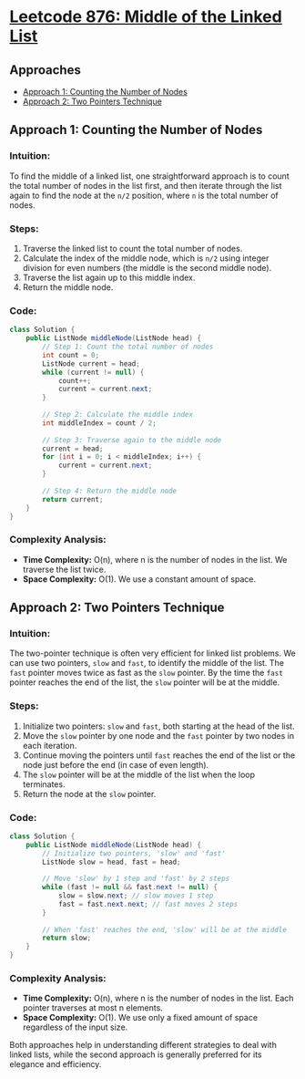 # [Leetcode 876: Middle of the Linked List](https://leetcode.com/problems/middle-of-the-linked-list/)

## Approaches
- [Approach 1: Counting the Number of Nodes](#approach-1-counting-the-number-of-nodes)
- [Approach 2: Two Pointers Technique](#approach-2-two-pointers-technique)

## Approach 1: Counting the Number of Nodes

### Intuition:
To find the middle of a linked list, one straightforward approach is to count the total number of nodes in the list first, and then iterate through the list again to find the node at the `n/2` position, where `n` is the total number of nodes. 

### Steps:
1. Traverse the linked list to count the total number of nodes.
2. Calculate the index of the middle node, which is `n/2` using integer division for even numbers (the middle is the second middle node).
3. Traverse the list again up to this middle index.
4. Return the middle node.

### Code:
```java
class Solution {
    public ListNode middleNode(ListNode head) {
        // Step 1: Count the total number of nodes
        int count = 0;
        ListNode current = head;
        while (current != null) {
            count++;
            current = current.next;
        }
        
        // Step 2: Calculate the middle index
        int middleIndex = count / 2;
        
        // Step 3: Traverse again to the middle node
        current = head;
        for (int i = 0; i < middleIndex; i++) {
            current = current.next;
        }
        
        // Step 4: Return the middle node
        return current;
    }
}
```

### Complexity Analysis:
- **Time Complexity:** O(n), where n is the number of nodes in the list. We traverse the list twice.
- **Space Complexity:** O(1). We use a constant amount of space.

## Approach 2: Two Pointers Technique

### Intuition:
The two-pointer technique is often very efficient for linked list problems. We can use two pointers, `slow` and `fast`, to identify the middle of the list. The `fast` pointer moves twice as fast as the `slow` pointer. By the time the `fast` pointer reaches the end of the list, the `slow` pointer will be at the middle.

### Steps:
1. Initialize two pointers: `slow` and `fast`, both starting at the head of the list.
2. Move the `slow` pointer by one node and the `fast` pointer by two nodes in each iteration.
3. Continue moving the pointers until `fast` reaches the end of the list or the node just before the end (in case of even length).
4. The `slow` pointer will be at the middle of the list when the loop terminates.
5. Return the node at the `slow` pointer.

### Code:
```java
class Solution {
    public ListNode middleNode(ListNode head) {
        // Initialize two pointers, 'slow' and 'fast'
        ListNode slow = head, fast = head;
        
        // Move 'slow' by 1 step and 'fast' by 2 steps
        while (fast != null && fast.next != null) {
            slow = slow.next; // slow moves 1 step
            fast = fast.next.next; // fast moves 2 steps
        }
        
        // When 'fast' reaches the end, 'slow' will be at the middle
        return slow;
    }
}
```

### Complexity Analysis:
- **Time Complexity:** O(n), where n is the number of nodes in the list. Each pointer traverses at most n elements.
- **Space Complexity:** O(1). We use only a fixed amount of space regardless of the input size. 

Both approaches help in understanding different strategies to deal with linked lists, while the second approach is generally preferred for its elegance and efficiency.

